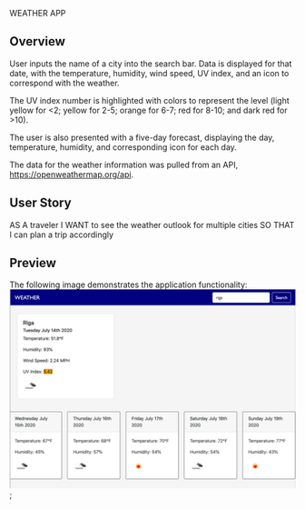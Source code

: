 WEATHER APP

## Overview

User inputs the name of a city into the search bar.
Data is displayed for that date, with the temperature, humidity, wind speed, UV index, and an icon to correspond with the weather.

The UV index number is highlighted with colors to represent the level (light yellow for <2; yellow for 2-5; orange for 6-7; red for 8-10; and dark red for >10).

The user is also presented with a five-day forecast, displaying the day, temperature, humidity, and corresponding icon for each day.

The data for the weather information was pulled from an API, https://openweathermap.org/api.

## User Story

AS A traveler
I WANT to see the weather outlook for multiple cities
SO THAT I can plan a trip accordingly

## Preview

The following image demonstrates the application functionality:
![weather dashboard](weather.png);
